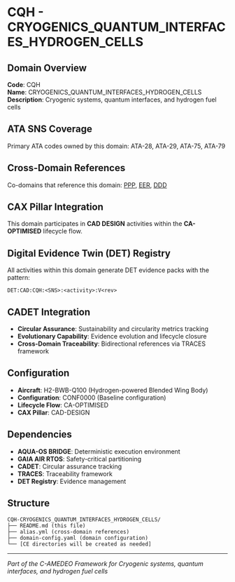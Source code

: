 # CQH - CRYOGENICS_QUANTUM_INTERFACES_HYDROGEN_CELLS

## Domain Overview
**Code**: CQH  
**Name**: CRYOGENICS_QUANTUM_INTERFACES_HYDROGEN_CELLS  
**Description**: Cryogenic systems, quantum interfaces, and hydrogen fuel cells

## ATA SNS Coverage
Primary ATA codes owned by this domain:
ATA-28, ATA-29, ATA-75, ATA-79

## Cross-Domain References
Co-domains that reference this domain:
[PPP](../PPP-*/), [EER](../EER-*/), [DDD](../DDD-*/)

## CAX Pillar Integration
This domain participates in **CAD DESIGN** activities within the **CA-OPTIMISED** lifecycle flow.

## Digital Evidence Twin (DET) Registry
All activities within this domain generate DET evidence packs with the pattern:
```
DET:CAD:CQH:<SNS>:<activity>:V<rev>
```

## CADET Integration
- **Circular Assurance**: Sustainability and circularity metrics tracking
- **Evolutionary Capability**: Evidence evolution and lifecycle closure
- **Cross-Domain Traceability**: Bidirectional references via TRACES framework

## Configuration
- **Aircraft**: H2-BWB-Q100 (Hydrogen-powered Blended Wing Body)
- **Configuration**: CONF0000 (Baseline configuration)
- **Lifecycle Flow**: CA-OPTIMISED
- **CAX Pillar**: CAD-DESIGN

## Dependencies
- **AQUA-OS BRIDGE**: Deterministic execution environment
- **GAIA AIR RTOS**: Safety-critical partitioning
- **CADET**: Circular assurance tracking
- **TRACES**: Traceability framework
- **DET Registry**: Evidence management

## Structure
```
CQH-CRYOGENICS_QUANTUM_INTERFACES_HYDROGEN_CELLS/
├── README.md (this file)
├── alias.yml (cross-domain references)
├── domain-config.yaml (domain configuration)
└── [CE directories will be created as needed]
```

---
*Part of the C-AMEDEO Framework for Cryogenic systems, quantum interfaces, and hydrogen fuel cells*